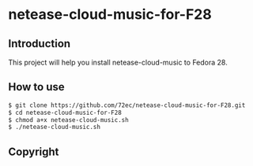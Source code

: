 # netease-cloud-music-for-F28

## Introduction
This project will help you install netease-cloud-music to Fedora 28.

## How to use
```bash
$ git clone https://github.com/72ec/netease-cloud-music-for-F28.git
$ cd netease-cloud-music-for-F28
$ chmod a+x netease-cloud-music.sh
$ ./netease-cloud-music.sh
```
## Copyright
